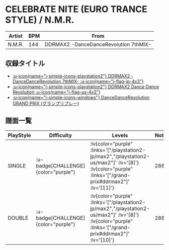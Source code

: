 # CELEBRATE NITE (EURO TRANCE STYLE) / N.M.R.

|Artist|BPM|From|
|------|---|----|
|N.M.R.|144|DDRMAX2 -DanceDanceRevolution 7thMIX-|

## 収録タイトル

- [ :u-icon{name="i-simple-icons-playstation2"} DDRMAX2 -DanceDanceRevolution 7thMIX- :u-icon{name="i-flag-jp-4x3"} ](/playstation2-jp/max2)
- [ :u-icon{name="i-simple-icons-playstation2"} DDRMAX2 Dance Dance Revolution :u-icon{name="i-flag-us-4x3"} ](/playstation2-us/max2)
- [ :u-icon{name="i-simple-icons-windows"} DanceDanceRevolution GRAND PRIX (グランプリプレー)](/grand-prix#ddrmax2)

## 譜面一覧

|PlayStyle|Difficulty|Levels|Notes|Movie|
|---------|----------|------|-----|-----|
|SINGLE| :u-badge[CHALLENGE]{color="purple"} | :lv{color="purple" :links='["/playstation2-jp/max2","/playstation2-us/max2"]' :lv='[8]'}  :lv{color="purple" :links='["/grand-prix#ddrmax2"]' :lv='[11]'} |288/2||
|DOUBLE| :u-badge[CHALLENGE]{color="purple"} | :lv{color="purple" :links='["/playstation2-jp/max2","/playstation2-us/max2"]' :lv='[8]'}  :lv{color="purple" :links='["/grand-prix#ddrmax2"]' :lv='[10]'} |288/2||
